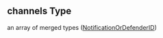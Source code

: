 ## channels Type

an array of merged types ([NotificationOrDefenderID](definitions-definitions-blockmonitor-properties-notifyconfig-properties-channels-notificationordefenderid.md))
